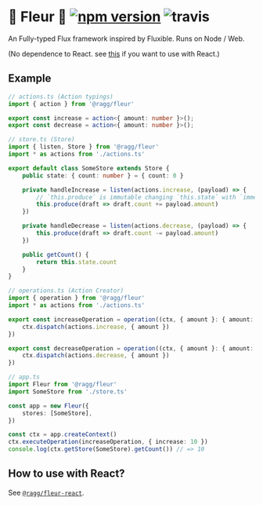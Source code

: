 # 🌼 Fleur 🌼 [![npm version](https://badge.fury.io/js/%40ragg%2Ffleur.svg)](https://www.npmjs.com/package/@ragg/fleur) ![travis](https://travis-ci.org/ra-gg/fleur.svg?branch=master)
An Fully-typed Flux framework inspired by Fluxible.
Runs on Node / Web.

(No dependence to React. see [this](https://www.npmjs.com/package/@ragg/fleur-react) if you want to use with React.)

## Example

``` typescript
// actions.ts (Action typings)
import { action } from '@ragg/fleur'

export const increase = action<{ amount: number }>();
export const decrease = action<{ amount: number }>();
```

``` typescript
// store.ts (Store)
import { listen, Store } from '@ragg/fleur'
import * as actions from './actions.ts'

export default class SomeStore extends Store {
    public state: { count: number } = { count: 0 }

    private handleIncrease = listen(actions.increase, (payload) => {
        // `this.produce` is immutable changing `this.state` with `immer.js`
        this.produce(draft => draft.count += payload.amount)
    })

    private handleDecrease = listen(actions.decrease, (payload) => {
        this.produce(draft => draft.count -= payload.amount)
    })

    public getCount() {
        return this.state.count
    }
}
```

``` typescript
// operations.ts (Action Creator)
import { operation } from '@ragg/fleur'
import * as actions from './actions.ts'

export const increaseOperation = operation((ctx, { amount }: { amount: number }) => {
    ctx.dispatch(actions.increase, { amount })
})

export const decreaseOperation = operation((ctx, { amount }: { amount: number }) => {
    ctx.dispatch(actions.decrease, { amount })
})
```

``` typescript
// app.ts
import Fleur from '@ragg/fleur'
import SomeStore from './store.ts'

const app = new Fleur({
    stores: [SomeStore],
})

const ctx = app.createContext()
ctx.executeOperation(increaseOperation, { increase: 10 })
console.log(ctx.getStore(SomeStore).getCount()) // => 10
```

## How to use with React?
See [`@ragg/fleur-react`](https://www.npmjs.com/package/@ragg/fleur-react).
